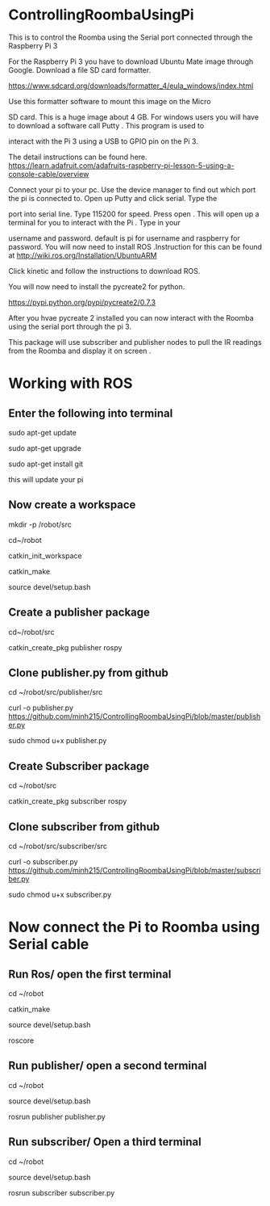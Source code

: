 # ControllingRoombaUsingPi

This is to control the Roomba using the Serial port connected through the Raspberry Pi 3

For the Raspberry Pi 3 you have to download Ubuntu Mate image through Google. Download a file SD card formatter. 

https://www.sdcard.org/downloads/formatter_4/eula_windows/index.html 

Use this formatter software to  mount this image on the Micro

SD card. This is a huge image about 4 GB. For windows users you will have to download a software call Putty . This program is used to

interact with the Pi 3 using a USB to GPIO pin on the Pi 3.

The detail instructions can be found here.  https://learn.adafruit.com/adafruits-raspberry-pi-lesson-5-using-a-console-cable/overview

Connect your pi to your pc. Use the device manager to find out which port the pi is connected to. Open up Putty and click serial. Type the

port into serial line. Type 115200 for speed. Press open . This will open up a terminal for you to interact with the Pi . Type in your

username and password. default is pi for username and raspberry for password. You will now need to install ROS .Instruction for this can be found at
http://wiki.ros.org/Installation/UbuntuARM

Click kinetic and follow the instructions to download ROS.

You will now need to install the pycreate2 for python.

https://pypi.python.org/pypi/pycreate2/0.7.3

After you hvae pycreate 2 installed you can now interact with the Roomba using the serial port through the pi 3.

This package will use subscriber and publisher nodes to pull the IR readings from the Roomba and display it on screen .




# Working with ROS
## Enter the following into terminal



sudo apt-get update

sudo apt-get upgrade

sudo apt-get install git




this will update your pi



## Now create a workspace





mkdir -p /robot/src

cd~/robot

catkin_init_workspace

catkin_make

source devel/setup.bash





## Create a publisher package




cd~/robot/src

catkin_create_pkg publisher rospy




## Clone publisher.py from github



cd ~/robot/src/publisher/src

curl -o publisher.py https://github.com/minh215/ControllingRoombaUsingPi/blob/master/publisher.py


sudo chmod u+x publisher.py





## Create Subscriber package


cd ~/robot/src

catkin_create_pkg subscriber rospy




## Clone subscriber from github



cd ~/robot/src/subscriber/src

curl -o subscriber.py https://github.com/minh215/ControllingRoombaUsingPi/blob/master/subscriber.py

sudo chmod u+x subscriber.py




# Now connect the Pi to Roomba using Serial cable

## Run Ros/ open the first terminal

cd ~/robot

catkin_make

source devel/setup.bash

roscore



## Run publisher/ open a second terminal


cd ~/robot

source devel/setup.bash

rosrun publisher publisher.py




## Run subscriber/ Open a third terminal



cd ~/robot

source devel/setup.bash

rosrun subscriber subscriber.py

